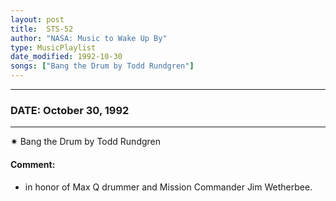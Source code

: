 ```yaml
---
layout: post
title:  STS-52
author: "NASA: Music to Wake Up By"
type: MusicPlaylist
date_modified: 1992-10-30
songs: ["Bang the Drum by Todd Rundgren"]
---
```


----
### DATE: October 30, 1992
----
✷ Bang the Drum by Todd Rundgren

#### Comment:
* in honor of Max Q drummer and Mission Commander Jim Wetherbee.



<br/>
<center>
	<a target="_blank"
	   href="https://twitter.com/intent/tweet?hashtags=Space,NASA,Playlist,NASAWakeupCalls,SpaceProgram&text={{ page.author}}, '{{ page.songs.first }}' {{ page.title }}, {{ page.date | date: '%B %d, %Y' }}. {{ site.url }}{{ page.url }}&via=nasawakeupcalls"><i class="fab fa-twitter" alt="Tweet this page" style="font-size: 1.3em;"></i></a>
	&nbsp; 	<i class="fas fa-user-astronaut" style="font-size: 1.5em;"></i> &nbsp;
    <a type="amzn" search="'Bang the Drum by Todd Rundgren'" category="popular music">
    <i class="fab fa-amazon" style="font-size: 1.3em;"></i></a>
</center>
